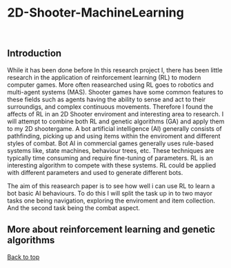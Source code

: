 # 2D-Shooter-MachineLearning

<br>

**Introduction**
---
While it has been done before In this research project I, there has been little research in the application of
reinforcement learning (RL) to modern computer games. More often reasearched using RL goes to robotics and multi-agent systems (MAS). 
Shooter games have some common features to these fields such as agents having the ability to sense and act to their
surroundigs, and complex continuous movements.
Therefore I found the affects of RL in an 2D Shooter enviroment and interesting area to research.
I will attempt to combine both RL and genetic algorithms (GA) and apply them to my 2D shootergame.
A bot artificial intelligence (AI) generally consists of pathfinding, picking up and using items within 
the enviroment and different styles of combat.
Bot AI in commercial games generally uses rule-based systems like, state machines, behaviour trees, etc. These
techniques are typically time consuming and require fine-tuning of parameters. RL is an interesting algorithm to compete with these systems.
RL could be applied with different parameters and used to generate different bots.

The aim of this reasearch paper is to see how well i can use RL to learn a bot basic AI behaviours. 
To do this I will split the task up in to two mayor tasks one being navigation, exploring the enviroment and item collection.
And the second task being the combat aspect.

**More about reinforcement learning and genetic algorithms**
---


[Back to top](#readme)
